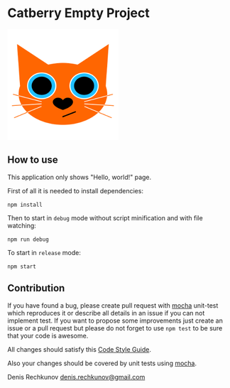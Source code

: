 # Catberry Empty Project

![Catberry](https://raw.githubusercontent.com/catberry/catberry/master/docs/images/logo.png)

## How to use

This application only shows "Hello, world!" page.

First of all it is needed to install dependencies:

```
npm install
```

Then to start in `debug` mode without script minification and with file watching:

```
npm run debug
```

To start in `release` mode:

```
npm start
```

## Contribution
If you have found a bug, please create pull request with [mocha](https://www.npmjs.org/package/mocha) 
unit-test which reproduces it or describe all details in an issue if you can not
implement test. If you want to propose some improvements just create an issue or
a pull request but please do not forget to use `npm test` to be sure that your
code is awesome.

All changes should satisfy this [Code Style Guide](https://github.com/catberry/catberry/blob/4.0.0/docs/code-style-guide.md).

Also your changes should be covered by unit tests using [mocha](https://www.npmjs.org/package/mocha).

Denis Rechkunov <denis.rechkunov@gmail.com>
